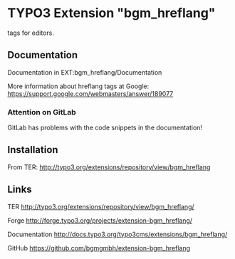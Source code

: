 # TYPO3 Extension "bgm_hreflang"

<link rel="alternate" hreflang="" href="" /> tags for editors.

## Documentation
Documentation in EXT:bgm_hreflang/Documentation

More information about hreflang tags at Google: https://support.google.com/webmasters/answer/189077

### Attention on GitLab
GitLab has problems with the code snippets in the documentation!

## Installation
From TER: http://typo3.org/extensions/repository/view/bgm_hreflang

## Links
TER           http://typo3.org/extensions/repository/view/bgm_hreflang/

Forge         http://forge.typo3.org/projects/extension-bgm_hreflang/

Documentation http://docs.typo3.org/typo3cms/extensions/bgm_hreflang/

GitHub        https://github.com/bgmgmbh/extension-bgm_hreflang